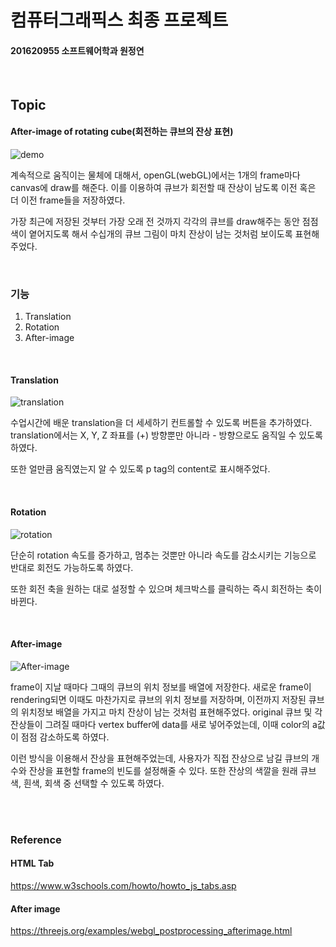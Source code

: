 # 컴퓨터그래픽스 최종 프로젝트


#### 201620955 소프트웨어학과 원정연

<br>

## Topic
#### After-image of rotating cube(회전하는 큐브의 잔상 표현)

![demo](http://git.ajou.ac.kr/WJY/webgl_project/raw/master/readme_image/demo.gif)

계속적으로 움직이는 물체에 대해서, openGL(webGL)에서는 1개의 frame마다 canvas에 draw를 해준다. 
이를 이용하여 큐브가 회전할 때 잔상이 남도록 이전 혹은 더 이전 frame들을 저장하였다. 

가장 최근에 저장된 것부터 가장 오래 전 것까지 각각의 큐브를 draw해주는 동안 점점 색이 옅어지도록 해서 수십개의 큐브 그림이 마치 잔상이 남는 것처럼 보이도록 표현해주었다.

<br>

### 기능
1. Translation
2. Rotation
3. After-image

<br>

#### Translation

![translation](http://git.ajou.ac.kr/WJY/webgl_project/raw/master/readme_image/translation.JPG)

수업시간에 배운 translation을 더 세세하기 컨트롤할 수 있도록 버튼을 추가하였다.
translation에서는 X, Y, Z 좌표를 (+) 방향뿐만 아니라 - 방향으로도 움직일 수 있도록 하였다.

또한 얼만큼 움직였는지 알 수 있도록 p tag의 content로 표시해주었다.

<br>

#### Rotation

![rotation](http://git.ajou.ac.kr/WJY/webgl_project/raw/master/readme_image/rotation.JPG)

단순히 rotation 속도를 증가하고, 멈추는 것뿐만 아니라 속도를 감소시키는 기능으로 반대로 회전도 가능하도록 하였다.

또한 회전 축을 원하는 대로 설정할 수 있으며 체크박스를 클릭하는 즉시 회전하는 축이 바뀐다.

<br>

#### After-image

![After-image](http://git.ajou.ac.kr/WJY/webgl_project/raw/master/readme_image/afterimage.JPG)

frame이 지날 때마다 그때의 큐브의 위치 정보를 배열에 저장한다. 
새로운 frame이 rendering되면 이때도 마찬가지로 큐브의 위치 정보를 저장하며, 이전까지 저장된 큐브의 위치정보 배열을 가지고 마치 잔상이 남는 것처럼 표현해주었다.
original 큐브 및 각 잔상들이 그려질 때마다 vertex buffer에 data를 새로 넣어주었는데, 이때 color의 a값이 점점 감소하도록 하였다.

이런 방식을 이용해서 잔상을 표현해주었는데, 사용자가 직접 잔상으로 남길 큐브의 개수와 잔상을 표현할 frame의 빈도를 설정해줄 수 있다. 
또한 잔상의 색깔을 원래 큐브 색, 흰색, 회색 중 선택할 수 있도록 하였다.


<br><br>

### Reference
#### HTML Tab
https://www.w3schools.com/howto/howto_js_tabs.asp

#### After image
https://threejs.org/examples/webgl_postprocessing_afterimage.html
